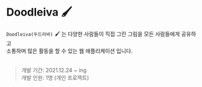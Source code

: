 # Doodleiva 🖌

`Doodleiva(두드리바)` 🖌 는 다양한 사람들이 직접 그린 그림을 모든 사람들에게 공유하고 <br />
소통하며 많은 활동을 할 수 있는 웹 애플리케이션 입니다.
<br /><br />

> 개발 기간: 2021.12.24 ~ ing <br />
> 개발 인원: 1명 (개인 프로젝트)

<br />